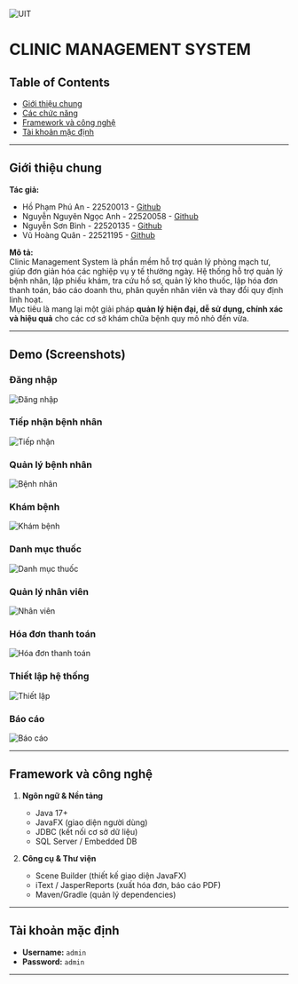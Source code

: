 ![UIT](https://img.shields.io/badge/from-UIT%20VNUHCM-blue?style=for-the-badge&link=https%3A%2F%2Fwww.uit.edu.vn%2F)

# CLINIC MANAGEMENT SYSTEM

## Table of Contents
* [Giới thiệu chung](#giới-thiệu-chung)
* [Các chức năng](#các-chức-năng)
* [Framework và công nghệ](#framework-và-công-nghệ)
* [Tài khoản mặc định](#tài-khoản-mặc-định)

---

## Giới thiệu chung
**Tác giả:**
- Hồ Phạm Phú An - 22520013 - [Github](https://github.com/FhuAnn)
- Nguyễn Nguyên Ngọc Anh - 22520058 - [Github](https://github.com/AndreNguyen03)
- Nguyễn Sơn Bình - 22520135 - [Github](https://github.com/BinhNguyen215)
- Vũ Hoàng Quân - 22521195 - [Github](#)

**Mô tả:**  
Clinic Management System là phần mềm hỗ trợ quản lý phòng mạch tư, giúp đơn giản hóa các nghiệp vụ y tế thường ngày. Hệ thống hỗ trợ quản lý bệnh nhân, lập phiếu khám, tra cứu hồ sơ, quản lý kho thuốc, lập hóa đơn thanh toán, báo cáo doanh thu, phân quyền nhân viên và thay đổi quy định linh hoạt.  
Mục tiêu là mang lại một giải pháp **quản lý hiện đại, dễ sử dụng, chính xác và hiệu quả** cho các cơ sở khám chữa bệnh quy mô nhỏ đến vừa.

---

## Demo (Screenshots)

### Đăng nhập
![Đăng nhập](https://github.com/AndreNguyen03/SE104-Pharmacy-Clinic/blob/main/assets/dangnhap.png?raw=true)

### Tiếp nhận bệnh nhân
![Tiếp nhận](https://github.com/AndreNguyen03/SE104-Pharmacy-Clinic/blob/main/assets/farmacy_tiepnhan.png?raw=true)

### Quản lý bệnh nhân
![Bệnh nhân](https://github.com/AndreNguyen03/SE104-Pharmacy-Clinic/blob/main/assets/benhnhan.png?raw=true)

### Khám bệnh
![Khám bệnh](https://github.com/AndreNguyen03/SE104-Pharmacy-Clinic/blob/main/assets/khambenh.png?raw=true)

### Danh mục thuốc
![Danh mục thuốc](https://github.com/AndreNguyen03/SE104-Pharmacy-Clinic/blob/main/assets/danhmucthuoc.png?raw=true)

### Quản lý nhân viên
![Nhân viên](https://github.com/AndreNguyen03/SE104-Pharmacy-Clinic/blob/main/assets/nhanvien.png?raw=true)

### Hóa đơn thanh toán
![Hóa đơn thanh toán](https://github.com/AndreNguyen03/SE104-Pharmacy-Clinic/blob/main/assets/hoadonthanhtoan.png?raw=true)

### Thiết lập hệ thống
![Thiết lập](https://github.com/AndreNguyen03/SE104-Pharmacy-Clinic/blob/main/assets/thietlap.png?raw=true)

### Báo cáo
![Báo cáo](https://github.com/AndreNguyen03/SE104-Pharmacy-Clinic/blob/main/assets/baocao.png?raw=true)

---

## Framework và công nghệ
1. **Ngôn ngữ & Nền tảng**
   - Java 17+  
   - JavaFX (giao diện người dùng)  
   - JDBC (kết nối cơ sở dữ liệu)  
   - SQL Server / Embedded DB  

2. **Công cụ & Thư viện**
   - Scene Builder (thiết kế giao diện JavaFX)  
   - iText / JasperReports (xuất hóa đơn, báo cáo PDF)  
   - Maven/Gradle (quản lý dependencies)  

---

## Tài khoản mặc định
- **Username:** `admin`  
- **Password:** `admin`  

---
